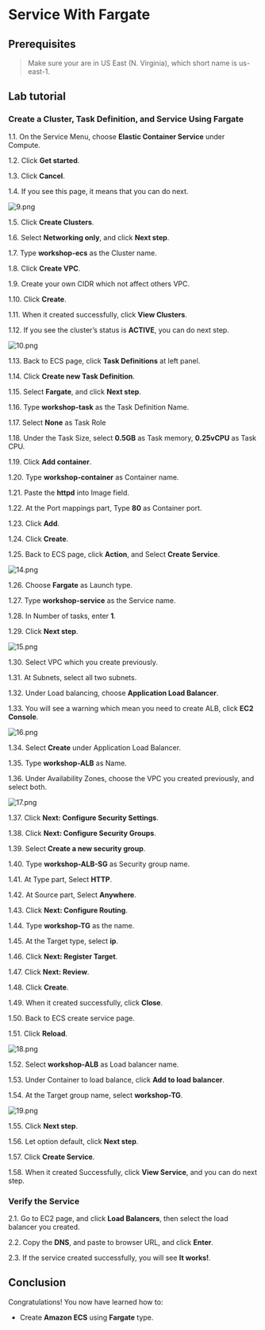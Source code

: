 Service With Fargate
================================================================
## Prerequisites

>Make sure your are in US East (N. Virginia), which short name is us-east-1.

## Lab tutorial
### Create a Cluster, Task Definition, and Service Using Fargate

1.1. 	On the Service Menu, choose **Elastic Container Service** under Compute.

1.2. 	Click **Get started**.

1.3. 	Click **Cancel**.

1.4. 	If you see this page, it means that you can do next.

![9.png](/ECS-100-Service_with_Fargate/images/9.png)

1.5. 	Click **Create Clusters**.

1.6. 	Select **Networking only**, and click **Next step**.

1.7. 	Type **workshop-ecs** as the Cluster name.

1.8. 	Click **Create VPC**.

1.9. 	Create your own CIDR which not affect others VPC.

1.10. 	Click **Create**.

1.11. 	When it created successfully, click **View Clusters**.

1.12. 	If you see the cluster’s status is **ACTIVE**, you can do next step.

![10.png](/ECS-100-Service_with_Fargate/images/10.png)

1.13. 	Back to ECS page, click **Task Definitions** at left panel.

1.14. 	Click **Create new Task Definition**.

1.15. 	Select **Fargate**, and click **Next step**.

1.16. 	Type **workshop-task** as the Task Definition Name.

1.17. 	Select **None** as Task Role

1.18. 	Under the Task Size, select **0.5GB** as Task memory, **0.25vCPU** as Task CPU.

1.19. 	Click **Add container**.

1.20. 	Type **workshop-container** as Container name.

1.21. 	Paste the **httpd** into Image field.

1.22. 	At the Port mappings part, Type **80** as Container port.

1.23. 	Click **Add**.

1.24. 	Click **Create**.

1.25. 	Back to ECS page, click **Action**, and Select **Create Service**.

![14.png](/ECS-100-Service_with_Fargate/images/14.png)

1.26. 	Choose **Fargate** as Launch type.

1.27. 	Type **workshop-service** as the Service name.

1.28. 	In Number of tasks, enter **1**.

1.29. 	Click **Next step**.

![15.png](/ECS-100-Service_with_Fargate/images/15.png)

1.30. 	Select VPC which you create previously.

1.31. 	At Subnets, select all two subnets.

1.32. 	Under Load balancing, choose **Application Load Balancer**.

1.33. 	You will see a warning which mean you need to create ALB, click **EC2 Console**.

![16.png](/ECS-100-Service_with_Fargate/images/16.png)

1.34. 	Select **Create** under Application Load Balancer.

1.35. 	Type **workshop-ALB** as Name.

1.36. 	Under Availability Zones, choose the VPC you created previously, and select both.

![17.png](/ECS-100-Service_with_Fargate/images/17.png)

1.37. 	Click **Next: Configure Security Settings**.

1.38. 	Click **Next: Configure Security Groups**.

1.39. 	Select **Create a new security group**.

1.40. 	Type **workshop-ALB-SG** as Security group name.

1.41. 	At Type part, Select **HTTP**.

1.42. 	At Source part, Select **Anywhere**.

1.43. 	Click **Next: Configure Routing**.

1.44. 	Type **workshop-TG** as the name.

1.45. 	At the Target type, select **ip**.

1.46. 	Click **Next: Register Target**.

1.47. 	Click **Next: Review**.

1.48. 	Click **Create**.

1.49. 	When it created successfully, click **Close**.

1.50. 	Back to ECS create service page.

1.51. 	Click **Reload**.

![18.png](/ECS-100-Service_with_Fargate/images/18.png)

1.52. 	Select **workshop-ALB** as Load balancer name.

1.53. 	Under Container to load balance, click **Add to load balancer**.

1.54. 	At the Target group name, select **workshop-TG**.

![19.png](/ECS-100-Service_with_Fargate/images/19.png)

1.55. 	Click **Next step**.

1.56. 	Let option default, click **Next step**.

1.57. 	Click **Create Service**.

1.58. 	When it created Successfully, click **View Service**, and you can do next step.

### Verify the Service

2.1. Go to EC2 page, and click **Load Balancers**, then select the load balancer you created.

2.2. Copy the **DNS**, and paste to browser URL, and click **Enter**.

2.3. If the service created successfully, you will see **It works!**.




## Conclusion

Congratulations! You now have learned how to:

* Create **Amazon ECS** using **Fargate** type.




